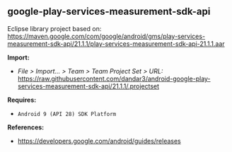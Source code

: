 ## google-play-services-measurement-sdk-api

Eclipse library project based on:<br/>
https://maven.google.com/com/google/android/gms/play-services-measurement-sdk-api/21.1.1/play-services-measurement-sdk-api-21.1.1.aar

**Import:**
- _File > Import... > Team > Team Project Set > URL:_<br/>
  https://raw.githubusercontent.com/dandar3/android-google-play-services-measurement-sdk-api/21.1.1/.projectset

**Requires:**
- `Android 9 (API 28) SDK Platform`

**References:**
- https://developers.google.com/android/guides/releases